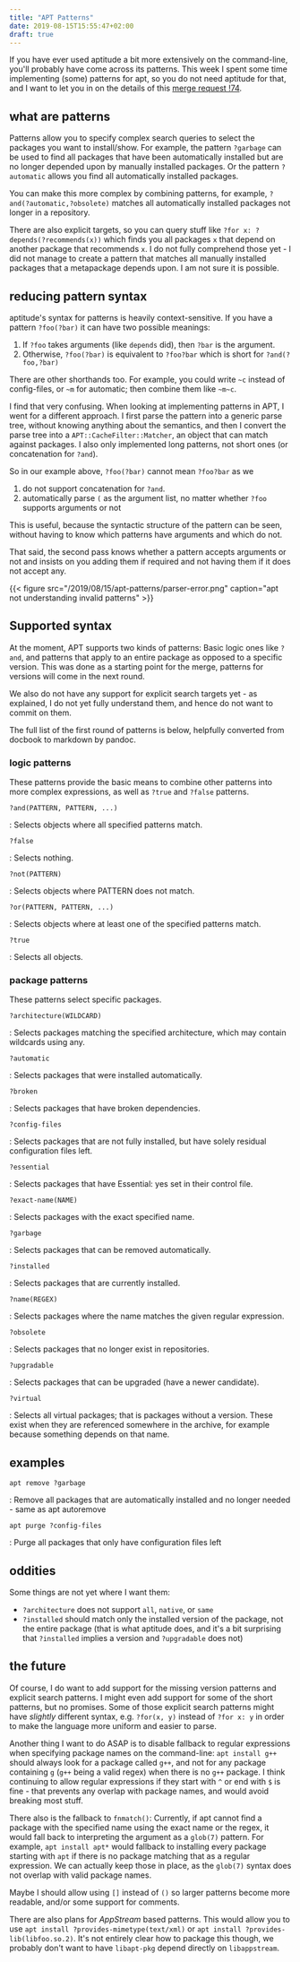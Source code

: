 ```yaml
---
title: "APT Patterns"
date: 2019-08-15T15:55:47+02:00
draft: true
---
```


If you have ever used aptitude a bit more extensively on the command-line, you'll probably have come across its patterns. This week I spent some time implementing (some) patterns for apt, so you do not need aptitude for that, and I want to let you in on the details of this [merge request !74](https://salsa.debian.org/apt-team/apt/merge_requests/74).

## what are patterns

Patterns allow you to specify complex search queries to select the packages you want to install/show. 
For example, the pattern `?garbage` can be used to find all packages that have been automatically installed but are no longer depended upon by manually installed packages.
Or the pattern `?automatic` allows you find all automatically installed packages.

You can make this more complex by combining patterns, for example,
`?and(?automatic,?obsolete)` matches all automatically installed packages not longer in a repository.

There are also explicit targets, so you can query stuff like `?for x: ?depends(?recommends(x))` which finds you all packages `x` that depend on another package that recommends `x`. 
I do not fully comprehend those yet - I did not manage to create a pattern that matches all manually installed packages that a metapackage depends upon. I am not sure it is possible.

## reducing pattern syntax

aptitude's syntax for patterns is heavily context-sensitive. If you have a pattern `?foo(?bar)` it can have two possible meanings:

1.  If `?foo` takes arguments (like `depends` did), then `?bar` is the argument.
2.  Otherwise, `?foo(?bar)` is equivalent to `?foo?bar` which is short for `?and(?foo,?bar)`

There are other shorthands too. For example, you could write `~c` instead of config-files, or `~m` for automatic; then combine them like `~m~c`.

I find that very confusing. When looking at implementing patterns in APT, I went for a different approach. 
I first parse the pattern into a generic parse tree, without knowing anything about the semantics, and then I convert the parse tree into a `APT::CacheFilter::Matcher`, an object that can match against packages. 
I also only implemented long patterns, not short ones (or concatenation for `?and`).

So in our example above, `?foo(?bar)` cannot mean `?foo?bar` as we 

1. do not support concatenation for `?and`. 
2. automatically parse `(` as the argument list, no matter whether `?foo` supports arguments or not

This is useful, because the syntactic structure of the pattern can be seen, without having to know which patterns have arguments and which do not.

That said, the second pass knows whether a pattern accepts arguments or not and insists on you adding them if required and not having them if it does not accept any.

{{< figure src="/2019/08/15/apt-patterns/parser-error.png" caption="apt not understanding invalid patterns" >}}

## Supported syntax

At the moment, APT supports two kinds of patterns: Basic logic ones like `?and`, and patterns that apply to an entire package as opposed to a specific version. 
This was done as a starting point for the merge, patterns for versions will come in the next round.

We also do not have any support for explicit search targets yet - as explained, I do not yet fully understand them, and hence do not want to commit on them.

The full list of the first round of patterns is below, helpfully converted from docbook to markdown by pandoc.

### logic patterns

These patterns provide the basic means to combine other patterns into
more complex expressions, as well as `?true` and `?false` patterns.

`?and(PATTERN, PATTERN, ...)`

:   Selects objects where all specified patterns match.

`?false`

:   Selects nothing.

`?not(PATTERN)`

:   Selects objects where PATTERN does not match.

`?or(PATTERN, PATTERN, ...)`

:   Selects objects where at least one of the specified patterns match.

`?true`

:   Selects all objects.

### package patterns

These patterns select specific packages.

`?architecture(WILDCARD)`

:   Selects packages matching the specified architecture, which may
    contain wildcards using any.

`?automatic`

:   Selects packages that were installed automatically.

`?broken`

:   Selects packages that have broken dependencies.

`?config-files`

:   Selects packages that are not fully installed, but have solely
    residual configuration files left.

`?essential`

:   Selects packages that have Essential: yes set in their control file.

`?exact-name(NAME)`

:   Selects packages with the exact specified name.

`?garbage`

:   Selects packages that can be removed automatically.

`?installed`

:   Selects packages that are currently installed.

`?name(REGEX)`

:   Selects packages where the name matches the given regular
    expression.

`?obsolete`

:   Selects packages that no longer exist in repositories.

`?upgradable`

:   Selects packages that can be upgraded (have a newer candidate).

`?virtual`

:   Selects all virtual packages; that is packages without a version.
    These exist when they are referenced somewhere in the archive, for
    example because something depends on that name.

## examples

`apt remove ?garbage`

:   Remove all packages that are automatically installed and no longer
    needed - same as apt autoremove

`apt purge ?config-files`

:   Purge all packages that only have configuration files left

## oddities

Some things are not yet where I want them:

-  `?architecture` does not support `all`, `native`, or `same`
-  `?installed` should match only the installed version of the package, not the entire package (that is what aptitude does, and it's a bit surprising that `?installed` implies a version and `?upgradable` does not)


## the future

Of course, I do want to add support for the missing version patterns and explicit search patterns. I might even add support for some of the short patterns, but no promises. Some of those explicit search patterns might have _slightly_ different syntax, e.g. `?for(x, y)` instead of `?for x: y` in order to make the language more uniform and easier to parse.

Another thing I want to do ASAP is to disable fallback to regular expressions when specifying package names on the command-line: `apt install g++` should always look for a package called `g++`, and not for any package containing `g` (`g++` being a valid regex) when there is no `g++` package. I think continuing to allow regular expressions if they start with `^` or end with `$` is fine - that prevents any overlap with package names, and would avoid breaking most stuff.

There also is the fallback to `fnmatch()`: Currently, if apt cannot find a package with the specified name using the exact name or the regex, it would fall back to interpreting the argument as a `glob(7)` pattern. For example, `apt install apt*` would fallback to installing every package starting with `apt` if there is no package matching that as a regular expression. We can actually keep those in place, as the `glob(7)` syntax does not overlap with valid package names.

Maybe I should allow using `[]` instead of `()` so larger patterns become more readable, and/or some support for comments.

There are also plans for _AppStream_ based patterns. This would allow you to use `apt install ?provides-mimetype(text/xml)` or `apt install ?provides-lib(libfoo.so.2)`. It's not entirely clear how to package this though, we probably don't want to have `libapt-pkg` depend directly on `libappstream`.